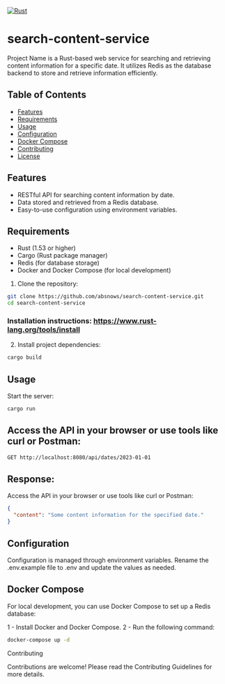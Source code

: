 [![Rust](https://github.com/absnows/search-content-service/actions/workflows/rust-test.yml/badge.svg)](https://github.com/absnows/search-content-service/actions/workflows/rust-test.yml)

# search-content-service
Project Name is a Rust-based web service for searching and retrieving content information for a specific date. It utilizes Redis as the database backend to store and retrieve information efficiently.

## Table of Contents

- [Features](#features)
- [Requirements](#requirements)
- [Usage](#usage)
- [Configuration](#configuration)
- [Docker Compose](#docker-compose)
- [Contributing](#contributing)
- [License](#license)

## Features

- RESTful API for searching content information by date.
- Data stored and retrieved from a Redis database.
- Easy-to-use configuration using environment variables.

## Requirements

- Rust (1.53 or higher)
- Cargo (Rust package manager)
- Redis (for database storage)
- Docker and Docker Compose (for local development)

1. Clone the repository:

```sh
git clone https://github.com/absnows/search-content-service.git
cd search-content-service
```

### Installation instructions: https://www.rust-lang.org/tools/install

2. Install project dependencies:

```sh
cargo build
```

## Usage

Start the server:
```sh
cargo run
```

## Access the API in your browser or use tools like curl or Postman:
```sh
GET http://localhost:8080/api/dates/2023-01-01
```

## Response:

Access the API in your browser or use tools like curl or Postman:
```json
{
  "content": "Some content information for the specified date."
}

```


## Configuration

Configuration is managed through environment variables. Rename the .env.example file to .env and update the values as needed.

## Docker Compose

For local development, you can use Docker Compose to set up a Redis database:

1 - Install Docker and Docker Compose.
2 - Run the following command:

```sh
docker-compose up -d
```

Contributing

Contributions are welcome! Please read the Contributing Guidelines for more details.
